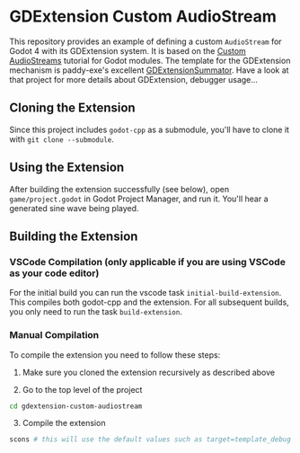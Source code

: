 # GDExtension Custom AudioStream

This repository provides an example of defining a custom `AudioStream` for Godot 4 with its GDExtension system.
It is based on the [Custom AudioStreams](https://docs.godotengine.org/en/stable/contributing/development/core_and_modules/custom_audiostreams.html) tutorial for Godot modules.
The template for the GDExtension mechanism is paddy-exe's excellent [GDExtensionSummator](https://github.com/paddy-exe/GDExtensionSummator). Have a look at that project for more details about GDExtension, debugger usage...

## Cloning the Extension
Since this project includes `godot-cpp` as a submodule, you'll have to clone it with `git clone --submodule`.

## Using the Extension
After building the extension successfully (see below), open `game/project.godot` in Godot Project Manager, and run it. You'll hear a generated sine wave being played.

## Building the Extension

### VSCode Compilation (only applicable if you are using VSCode as your code editor)
For the initial build you can run the vscode task `initial-build-extension`. This compiles both godot-cpp and the extension. For all subsequent builds, you only need to run the task `build-extension`.

### Manual Compilation

To compile the extension you need to follow these steps:

1. Make sure you cloned the extension recursively as described above

2. Go to the top level of the project
```bash
cd gdextension-custom-audiostream
```

3. Compile the extension
```bash
scons # this will use the default values such as target=template_debug
```
